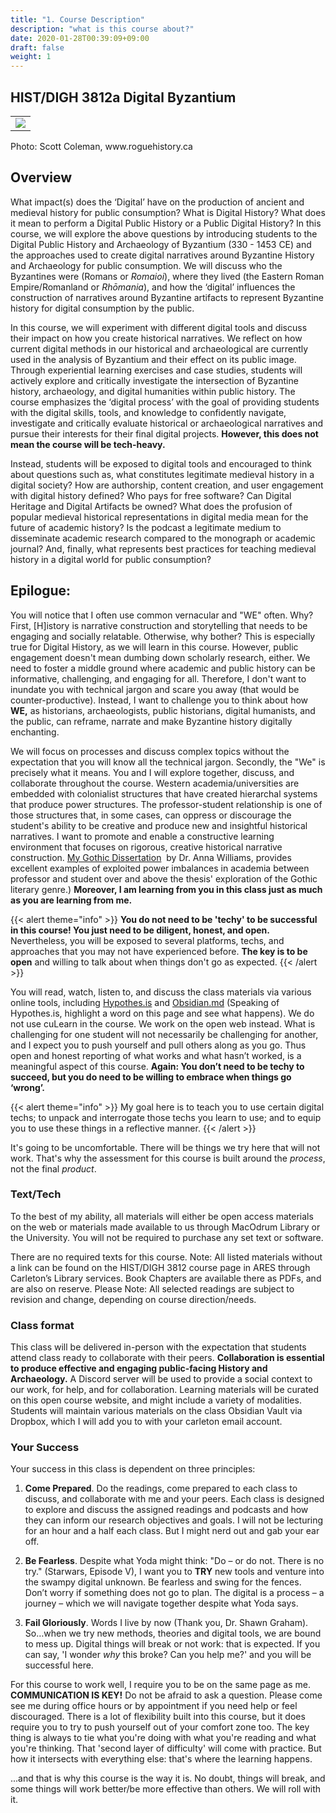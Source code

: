 ```yaml
---
title: "1. Course Description"
description: "what is this course about?"
date: 2020-01-28T00:39:09+09:00
draft: false
weight: 1
---
```

## HIST/DIGH 3812a Digital Byzantium

<table >
	<tbody>
		<tr>
			<td><img src="https://images.squarespace-cdn.com/content/v1/5f3571ef9fa2aa0139d700c8/1606964790651-5D90Y5MIM8ZKYUI67ILB/06875263-414E-4AAC-81EB-981B2AA84631.jpeg?format=2500w"> </td>
		</tr>
	</tbody>
</table>


<p>Photo: Scott Coleman, www.roguehistory.ca </p>

## Overview

What impact(s) does the ‘Digital’ have on the production of ancient and medieval history for public consumption? What is Digital History? What does it mean to perform a Digital Public History or a Public Digital History? In this course, we will explore the above questions by introducing students to the Digital Public History and Archaeology of Byzantium (330 - 1453 CE) and the approaches used to create digital narratives around Byzantine History and Archaeology for public consumption. We will discuss who the Byzantines were (Romans or _Romaioi_), where they lived (the Eastern Roman Empire/Romanland or _Rhōmania_), and how the ‘digital’ influences the construction of narratives around Byzantine artifacts to represent Byzantine history for digital consumption by the public.

In this course, we will experiment with different digital tools and discuss their impact on how you create historical narratives. We reflect on how current digital methods in our historical and archaeological are currently used in the analysis of Byzantium and their effect on its public image. Through experiential learning exercises and case studies, students will actively explore and critically investigate the intersection of Byzantine history, archaeology, and digital humanities within public history. The course emphasizes the ‘digital process’ with the goal of providing students with the digital skills, tools, and knowledge to confidently navigate, investigate and critically evaluate historical or archaeological narratives and pursue their interests for their final digital projects. **However, this does not mean the course will be tech-heavy.**

Instead, students will be exposed to digital tools and encouraged to think about questions such as, what constitutes legitimate medieval history in a digital society? How are authorship, content creation, and user engagement with digital history defined? Who pays for free software? Can Digital Heritage and Digital Artifacts be owned? What does the profusion of popular medieval historical representations in digital media mean for the future of academic history? Is the podcast a legitimate medium to disseminate academic research compared to the monograph or academic journal? And, finally, what represents best practices for teaching medieval history in a digital world for public consumption?

## Epilogue:

You will notice that I often use common vernacular and "WE" often. Why? First, [H]istory is narrative construction and storytelling that needs to be engaging and socially relatable. Otherwise, why bother? This is especially true for Digital History, as we will learn in this course. However, public engagement doesn't mean dumbing down scholarly research, either. We need to foster a middle ground where academic and public history can be informative, challenging, and engaging for all. Therefore, I don't want to inundate you with technical jargon and scare you away (that would be counter-productive). Instead, I want to challenge you to think about how **WE,** as historians, archaeologists, public historians, digital humanists, and the public, can reframe, narrate and make Byzantine history digitally enchanting.

We will focus on processes and discuss complex topics without the expectation that you will know all the technical jargon. Secondly, the "We" is precisely what it means. You and I will explore together, discuss, and collaborate throughout the course. Western academia/universities are embedded with colonialist structures that have created hierarchal systems that produce power structures. The professor-student relationship is one of those structures that, in some cases, can oppress or discourage the student's ability to be creative and produce new and insightful historical narratives. I want to promote and enable a constructive learning environment that focuses on rigorous, creative historical narrative construction. [My Gothic Dissertation](https://www.mygothicdissertation.com)  by Dr. Anna Williams, provides excellent examples of exploited power imbalances in academia between professor and student over and above the thesis' exploration of the Gothic literary genre.) **Moreover, I am learning from you in this class just as much as you are learning from me.**

{{< alert theme="info" >}}
**You do not need to be 'techy' to be successful in this course! You just need to be diligent, honest, and open.** Nevertheless, you will be exposed to several platforms, techs, and approaches that you may not have experienced before. **The key is to be open** and willing to talk about when things don't go as expected.
{{< /alert >}}


You will read, watch, listen to, and discuss the class materials via various online tools, including [Hypothes.is](http://hypothes.is) and [Obsidian.md](https://obsidian.md/) (Speaking of Hypothes.is, highlight a word on this page and see what happens). We do not use cuLearn in the course. We work on the open web instead.  What is challenging for one student will not necessarily be challenging for another, and I expect you to push yourself and pull others along as you go. Thus open and honest reporting of what works and what hasn’t worked, is a meaningful aspect of this course. **Again: You don’t need to be techy to succeed, but you do need to be willing to embrace when things go ‘wrong’.**

{{< alert theme="info" >}}
My goal here is to teach you to use certain digital techs; to unpack and interrogate those techs you learn to use; and to equip you to use these things in a reflective manner.
{{< /alert >}}

It's going to be uncomfortable. There will be things we try here that will not work. That's why the assessment for this course is built around the _process_, not the final _product_.

### Text/Tech
To the best of my ability, all materials will either be open access materials on the web or materials made available to us through MacOdrum Library or the University. You will not be required to purchase any set text or software. 

There are no required texts for this course.
Note: All listed materials without a link can be found on the HIST/DIGH 3812 course page in ARES through Carleton’s Library services. Book Chapters are available there as PDFs, and are also on reserve. Please Note: All selected readings are subject to revision and change, depending on course direction/needs.


### Class format
This class will be delivered in-person with the expectation that students attend class ready to collaborate with their peers. **Collaboration is essential to produce effective and engaging public-facing History and Archaeology.** A Discord server will be used to provide a social context to our work, for help, and for collaboration. Learning materials will be curated on this open course website, and might include a variety of modalities. Students will maintain various materials on the class Obsidian Vault via Dropbox, which I will add you to with your carleton email account. 

### Your Success

Your success in this class is dependent on three principles:

1) **Come Prepared**. Do the readings, come prepared to each class to discuss, and collaborate with me and your peers. Each class is designed to explore and discuss the assigned readings and podcasts and how they can inform our research objectives and goals. I will not be lecturing for an hour and a half each class. But I might nerd out and gab your ear off.

2) **Be Fearless**. Despite what Yoda might think: "Do – or do not. There is no try." (Starwars, Episode V), I want you to **TRY** new tools and venture into the swampy digital unknown. Be fearless and swing for the fences. Don’t worry if something does not go to plan. The digital is a process – a journey – which we will navigate together despite what Yoda says.

3) **Fail Gloriously**. Words I live by now (Thank you, Dr. Shawn Graham). So…when we try new methods, theories and digital tools, we are bound to mess up. Digital things will break or not work: that is expected. If you can say, 'I wonder _why_ this broke? Can you help me?' and you will be successful here.


For this course to work well, I require you to be on the same page as me. **COMMUNICATION IS KEY!** Do not be afraid to ask a question. Please come see me during office hours or by appointment if you need help or feel discouraged. There is a lot of flexibility built into this course, but it does require you to try to push yourself out of your comfort zone too. The key thing is always to tie what you're doing with what you're reading and what you're thinking. That 'second layer of difficulty' will come with practice. But how it intersects with everything else: that's where the learning happens.

...and that is why this course is the way it is. No doubt, things will break, and some things will work better/be more effective than others. We will roll with it.
